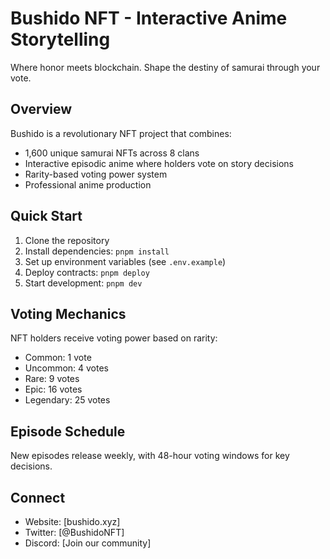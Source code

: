 # Bushido NFT - Interactive Anime Storytelling

Where honor meets blockchain. Shape the destiny of samurai through your vote.

## Overview

Bushido is a revolutionary NFT project that combines:
- 1,600 unique samurai NFTs across 8 clans
- Interactive episodic anime where holders vote on story decisions
- Rarity-based voting power system
- Professional anime production

## Quick Start

1. Clone the repository
2. Install dependencies: `pnpm install`
3. Set up environment variables (see `.env.example`)
4. Deploy contracts: `pnpm deploy`
5. Start development: `pnpm dev`

## Voting Mechanics

NFT holders receive voting power based on rarity:
- Common: 1 vote
- Uncommon: 4 votes
- Rare: 9 votes
- Epic: 16 votes
- Legendary: 25 votes

## Episode Schedule

New episodes release weekly, with 48-hour voting windows for key decisions.

## Connect

- Website: [bushido.xyz]
- Twitter: [@BushidoNFT]
- Discord: [Join our community]